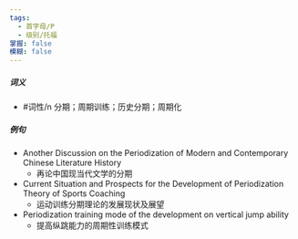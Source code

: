 ```yaml
---
tags:
  - 首字母/P
  - 级别/托福
掌握: false
模糊: false
---
```

##### 词义
- #词性/n  分期；周期训练；历史分期；周期化
##### 例句
- Another Discussion on the Periodization of Modern and Contemporary Chinese Literature History
	- 再论中国现当代文学的分期
- Current Situation and Prospects for the Development of Periodization Theory of Sports Coaching
	- 运动训练分期理论的发展现状及展望
- Periodization training mode of the development on vertical jump ability
	- 提高纵跳能力的周期性训练模式
